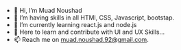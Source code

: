 - 👋 Hi, I’m Muad Noushad
- 👀 I’m having skills in all HTMl, CSS, Javascript, bootstap.
- 🌱 I’m currently learning react.js and node.js
- 💞️ Here to learn and contribute with UI and UX Skills...
- 📫 Reach me on muad.noushad.92@gmail.com.

<!---
Muad1105/Muad1105 is a ✨ special ✨ repository because its `README.md` (this file) appears on your GitHub profile.
You can click the Preview link to take a look at your changes.
--->

